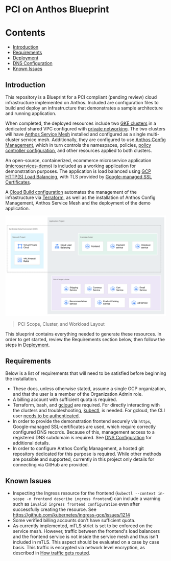 # PCI on Anthos Blueprint

# Contents

- [Introduction](#introduction)
- [Requirements](#requirements)
- [Deployment](docs/deployment.md)
- [DNS Configuration](docs/dns.md)
- [Known Issues](#known-issues)


## Introduction

This repository is a Blueprint for a PCI compliant (pending review) cloud infrastructure implemented on Anthos. Included are configuration files to build and deploy an infrastructure that demonstrates a sample architecture and running application.

When completed, the deployed resources include two [GKE clusters](https://cloud.google.com/kubernetes-engine) in a dedicated shared VPC configured with [private networking](https://cloud.google.com/kubernetes-engine/docs/concepts/private-cluster-concept). The two clusters will have [Anthos Service Mesh](https://cloud.google.com/anthos/service-mesh) installed and configured as a single multi-cluster service mesh. Additionally, they are configured to use [Anthos Config Management](https://cloud.google.com/anthos/config-management), which in turn controls the namespaces, policies, [policy controller configuration](https://cloud.google.com/anthos-config-management/docs/concepts/policy-controller), and other resources applied to both clusters.

An open-source, containerized, ecommerce microservice application ([microservices-demo](https://github.com/GoogleCloudPlatform/microservices-demo)) is included as a working application for demonstration purposes. The application is load balanced using [GCP HTTP(S) Load Balancing](https://cloud.google.com/load-balancing/docs/https), with TLS provided by [Google-managed SSL Certificates](https://cloud.google.com/load-balancing/docs/ssl-certificates/google-managed-certs).

A [Cloud Build configuration](https://cloud.google.com/cloud-build) automates the management of the infrastructure via [Terraform](https://www.terraform.io), as well as the installation of Anthos Config Management, Anthos Service Mesh and the deployment of the demo application.

![Project, VPC, Cluster, Namespace and Workload Layout](./assets/projects-diagram.png)
> PCI Scope, Cluster, and Workload Layout

This blueprint contains everything needed to generate these resources. In order to get started, review the Requirements section below, then follow the steps in [Deployment](docs/deployment.md).

## Requirements

Below is a list of requirements that will need to be satisfied before beginning the installation.

* These docs, unless otherwise stated, assume a single GCP organization, and that the user is a member of the Organization Admin role.
* A billing account with sufficient quota is required.
* Terraform, bash, and [gcloud](https://cloud.google.com/sdk/install) are required. For directly interacting with the clusters and troubleshooting, [kubectl](https://kubernetes.io/docs/tasks/tools/install-kubectl/), is needed.  For gcloud, the CLI user [needs to be authenticated](https://cloud.google.com/sdk/gcloud/reference/auth/login).
* In order to provide the demonstration frontend securely via `https`, Google-managed SSL-certificates are used, which require correctly configured DNS records. Because of this, management access to a registered  DNS subdomain is required.  See [DNS Configuration](docs/dns.md) for additional details.
* In order to configure Anthos Config Management, a hosted git repository dedicated for this purpose is required. While other methods are possible and supported, currently in this project only details for connecting via GitHub are provided.

## Known Issues

* Inspecting the Ingress resource for the frontend (`kubectl --context in-scope -n frontend describe ingress frontend`) can include a warning such as `invalid ingress frontend configuration` even after successfully creating the resource. See https://github.com/kubernetes/ingress-gce/issues/1214
* Some verified billing accounts don't have sufficient quota.
* As currently implemented, mTLS strict is set to be enforced on the service mesh. However, traffic between the frontend's load balancers and the frontend service is not inside the service mesh and thus isn't included in mTLS. This aspect should be evaluated on a case by case basis. This traffic is encrypted via network level encryption, as described in [How traffic gets routed](https://cloud.google.com/security/encryption-in-transit#how_traffic_gets_routed).
